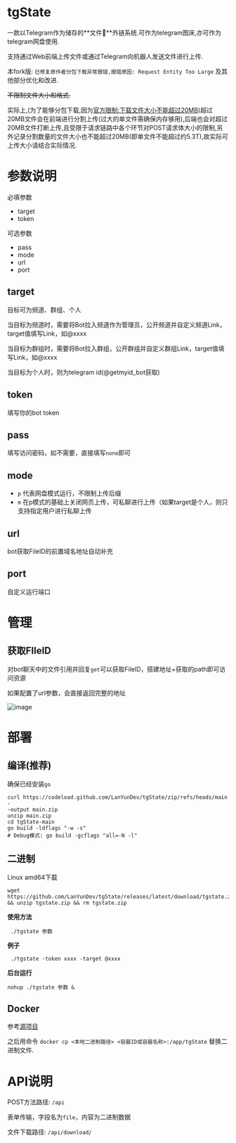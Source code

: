 tgState
==

一款以Telegram作为储存的**文件📃**外链系统.可作为telegram图床,亦可作为telegram网盘使用.

支持通过Web前端上传文件或通过Telegram向机器人发送文件进行上传.

本fork版: `已修复原作者分包下载异常报错,报错原因: Request Entity Too Large` 及其他部分优化和改进.

<del>不限制文件大小和格式.</del>

实际上,(为了能够分包下载,因为[官方限制:下载文件大小不能超过20MB](https://core.telegram.org/bots/faq#handling-media))超过20MB文件会在前端进行分割上传(过大的单文件需确保内存够用),后端也会对超过20MB文件打断上传,且受限于请求链路中各个环节对POST请求体大小的限制,另外记录分割数量的文件大小也不能超过20MB(即单文件不能超过约5.3T),故实际可上传大小请结合实际情况.

# 参数说明

必填参数

 - target
 - token

可选参数

 - pass
 - mode
 - url
 - port

## target

目标可为频道、群组、个人

当目标为频道时，需要将Bot拉入频道作为管理员，公开频道并自定义频道Link，target值填写Link，如@xxxx

当目标为群组时，需要将Bot拉入群组，公开群组并自定义群组Link，target值填写Link，如@xxxx

当目标为个人时，则为telegram id(@getmyid_bot获取)

## token

填写你的bot token

## pass

填写访问密码，如不需要，直接填写```none```即可

## mode

 - ```p``` 代表网盘模式运行，不限制上传后缀
 - ```m``` 在p模式的基础上关闭网页上传，可私聊进行上传（如果target是个人，则只支持指定用户进行私聊上传

## url

bot获取FileID的前置域名地址自动补充

## port

自定义运行端口

# 管理

## 获取FIleID

对bot聊天中的文件引用并回复```get```可以获取FileID，搭建地址+获取的path即可访问资源

如果配置了url参数，会直接返回完整的地址

![image](https://github.com/csznet/tgState/assets/127601663/5b1fd6c0-652c-41de-bb63-e2f20b257022)

# 部署

## 编译(推荐)

确保已经安装`go`

```
curl https://codeload.github.com/LanYunDev/tgState/zip/refs/heads/main -
-output main.zip
unzip main.zip
cd tgState-main
go build -ldflags "-w -s"
# Debug模式: go build -gcflags "all=-N -l"
```

## 二进制

Linux amd64下载

```
wget https://github.com/LanYunDev/tgState/releases/latest/download/tgstate.zip && unzip tgstate.zip && rm tgstate.zip
```

**使用方法**

```
 ./tgstate 参数
```

**例子**
```
 ./tgstate -token xxxx -target @xxxx
```

**后台运行**

```
nohup ./tgstate 参数 &
```

## Docker

参考[源项目](https://github.com/csznet/tgState)

之后用命令 `docker cp <本地二进制路径> <容器ID或容器名称>:/app/tgState` 替换二进制文件.

# API说明

POST方法路径: `/api`

表单传输，字段名为`file`，内容为二进制数据

文件下载路径: `/api/download/`
